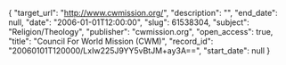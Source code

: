 {
  "target_url": "http://www.cwmission.org/", 
  "description": "", 
  "end_date": null, 
  "date": "2006-01-01T12:00:00", 
  "slug": 61538304, 
  "subject": "Religion/Theology", 
  "publisher": "cwmission.org", 
  "open_access": true, 
  "title": "Council For World Mission (CWM)", 
  "record_id": "20060101T120000/LxIw225J9YY5vBtJM+ay3A==", 
  "start_date": null
}

